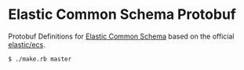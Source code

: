 # Elastic Common Schema Protobuf

Protobuf Definitions for [Elastic Common Schema] based on the official
[elastic/ecs].

```
$ ./make.rb master
```

[Elastic Common Schema]: https://www.elastic.co/guide/en/ecs/current/index.html
[elastic/ecs]: https://github.com/elastic/ecs
